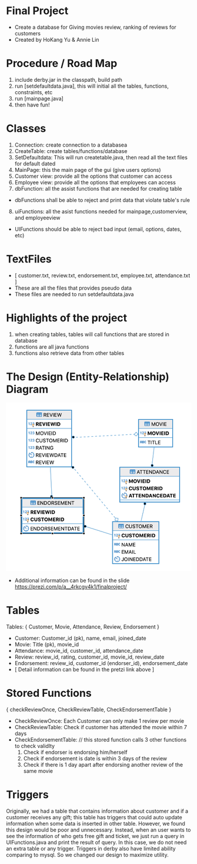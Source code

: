 # Final Project 
- Create a database for Giving movies review, ranking of reviews for customers
- Created by HoKang Yu & Annie Lin 

# Procedure / Road Map
1. include derby.jar in the classpath, build path
2. run [setdefaultdata.java], this will initial all the tables, functions, constraints, etc
3. run [mainpage.java]
4. then have fun!

# Classes
1. Connection: create connection to a databasea
2. CreateTable: create tables/functions/database
3. SetDefaultdata: This will run createtable.java, then read all the text files for default dated
4. MainPage: this the main page of the gui (give users options)
5. Customer view: provide all the options that customer can access
6. Employee view: provide all the options that employees can access
7. dbFunction: all the assist functions that are needed for creating table
  - dbFunctions shall be able to reject and print data that violate table's rule
8. uiFunctions: all the asist functions needed for mainpage,customerview, and employeeview
  - UIFunctions should be able to reject bad input (email, options, dates, etc)

# TextFiles
- [ customer.txt, review.txt, endorsement.txt, employee.txt, attendance.txt ]
- These are all the files that provides pseudo data
- These files are needed to run setdefaultdata.java

# Highlights of the project
1. when creating tables, tables will call functions that are stored in database
2. functions are all java functions
3. functions also retrieve data from other tables

# The Design (Entity-Relationship) Diagram 
![Image description](ERDiagram.png)
- Additional information can be found in the slide
https://prezi.com/p/a__4rkcgv4k1/finalproject/

# Tables
Tables: { Customer, Movie, Attendance, Review, Endorsement }
- Customer: Customer_id (pk), name, email, joined_date
- Movie: Title (pk), movie_id
- Attendance: movie_id, customer_id, attendance_date
- Review: review_id, rating, customer_id, movie_id, review_date
- Endorsement: review_id, customer_id (endorser_id), endorsement_date
- [ Detail information can be found in the pretzi link above ] 

# Stored Functions
{ checkReviewOnce, CheckReviewTable, CheckEndorsementTable }
- CheckReviewOnce: Each Customer can only make 1 review per movie
- CheckReviewTable: Check if customer has attended the movie within 7 days 
- CheckEndorsementTable: // this stored function calls 3 other functions to check validlty
  1. Check if endorser is endorsing him/herself
  2. Check if endorsement is date is within 3 days of the review
  3. Check if there is 1 day apart after endorsing another review of the same movie

# Triggers
Originally, we had a table that contains information about customer and if a customer receives any gift; this table has triggers that could auto update information when some data is inserted in other table. However, we found this design would be poor and unnecessary. Instead, when an user wants to see the information of who gets free gift and ticket, we just run a query in UIFunctions.java and print the result of query. In this case, we do not need an extra table or any trigger. Triggers in derby also have limited ability comparing to mysql. So we changed our design to maximize utility.


